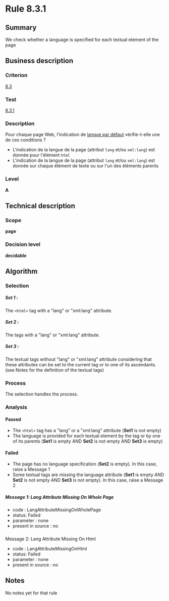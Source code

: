 # Rule 8.3.1
## Summary

We check whether a language is specified for each textual element of the
page

## Business description

### Criterion

[8.3](http://references.modernisation.gouv.fr/sites/default/files/RGAA3_RC2-1/referentiel_technique.htm#crit-8-3)

### Test

[8.3.1](http://references.modernisation.gouv.fr/sites/default/files/RGAA3_RC2-1/referentiel_technique.htm#test-8-3-1)

### Description

Pour chaque page Web, l'indication de <a href="http://references.modernisation.gouv.fr/sites/default/files/RGAA3_RC2-1/glossaire.htm#mLangueDefaut"> langue par d&eacute;faut</a> v&eacute;rifie-t-elle une de ces conditions ? 
 
 *  L'indication de la langue de la page (attribut `lang` et/ou `xml:lang`) est donn&eacute;e pour l'&eacute;l&eacute;ment `html` 
 *  L'indication de la langue de la page (attribut `lang` et/ou `xml:lang`) est donn&eacute;e sur chaque &eacute;l&eacute;ment de texte ou sur l'un des &eacute;l&eacute;ments parents 


### Level

**A**

## Technical description

### Scope

**page**

### Decision level

**decidable**

## Algorithm

### Selection

##### Set 1 :

The `<html>` tag with a "lang" or "xml:lang" attribute.

##### Set 2 :

The tags with a "lang" or "xml:lang" attribute.

##### Set 3 :

The textual tags without "lang" or "xml:lang" attribute considering that
these attributes can be set to the current tag or to one of its
ascendants. (see Notes for the definition of the textual tags)

### Process

The selection handles the process.

### Analysis

#### Passed

-   The `<html>` tag has a "lang" or a "xml:lang" attribute (**Set1** is not
    empty)
-   The language is provided for each textual element by the tag or by
    one of its parents (**Set1** is empty AND **Set2** is not empty AND **Set3** is
    empty)

#### Failed

-   The page has no language specification (**Set2** is empty). In this
    case, raise a Message 1
-   Some textual tags are missing the language attribute (**Set1** is empty
    AND **Set2** is not empty AND **Set3** is not empty). In this case, raise a
    Message 2

##### Message 1: Lang Attribute Missing On Whole Page

-   code : LangAttributeMissingOnWholePage
-   status: Failed
-   parameter : none
-   present in source : no

##### 

Message 2: Lang Attribute Missing On Html

-   code : LangAttributeMissingOnHtml
-   status: Failed
-   parameter : none
-   present in source : no

## Notes

No notes yet for that rule
